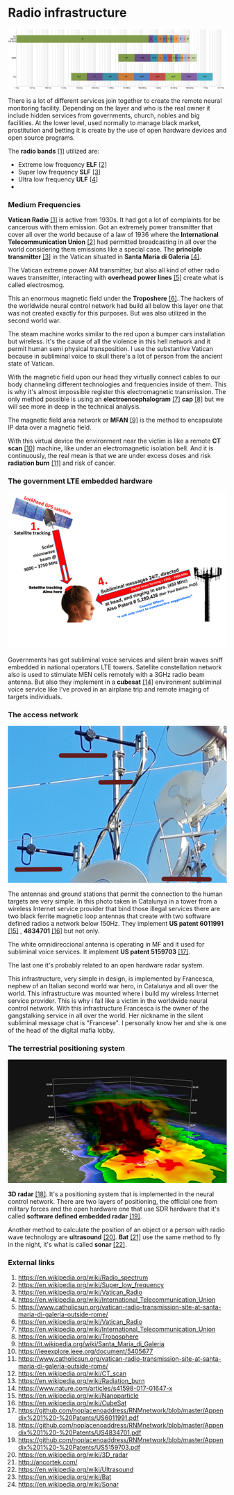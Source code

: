 # Radio infrastructure

![Radio spectrum](../Images/Frq_Band_Comparison.png)

There is a lot of different services join together to create the remote neural monitoring facility. Depending on the layer and  who is the real owner it include hidden services from governments, church, nobles and big facilities. At the lower level, used normally to manage black market, prostitution and betting it is create by the use of open hardware devices and open source programs. 

The **radio bands** [[1]](https://en.wikipedia.org/wiki/Radio_spectrum) utilized are:

- Extreme low frequency **ELF** [[2]](https://en.wikipedia.org/wiki/Radio_spectrum)
- Super low frequency **SLF** [[3]](https://en.wikipedia.org/wiki/Super_low_frequency)
- Ultra low frequency **ULF** [[4]](https://en.wikipedia.org/wiki/Ultra_low_frequency)
- 



### Medium Frequencies

**Vatican Radio** [[1]](https://en.wikipedia.org/wiki/Vatican_Radio) is active from 1930s. It had got a lot of complaints for be cancerous with them emission. Got an extremely power transmitter that cover all over the world because of a law of 1936 where the **International Telecommunication Union** [[2]](https://en.wikipedia.org/wiki/International_Telecommunication_Union) had permitted broadcasting in all over the world considering them emissions like a special case. The **principle transmitter** [[3]](https://www.catholicsun.org/vatican-radio-transmission-site-at-santa-maria-di-galeria-outside-rome/) in the Vatican situated in **Santa Maria di Galeria** [[4]](https://it.wikipedia.org/wiki/Santa_Maria_di_Galeria).

The Vatican extreme power AM transmitter, but also all kind of other radio waves transmitter, interacting with **overhead power lines** [[5]](https://en.wikipedia.org/wiki/Overhead_power_line) create what is called electrosmog. 

This  an enormous magnetic field under the **Troposhere** [[6]](https://en.wikipedia.org/wiki/Troposphere). The hackers of the worldwide neural control network had build all below this layer one that was not created exactly for this purposes. But was also utilized in the second world war. 

The steam machine works similar to the red upon a bumper cars installation but wireless. It's the cause of all the violence in this hell network and it permit human semi physical transposition. I use the substantive Vatican because in subliminal voice to skull there's a lot of person from the ancient state of Vatican. 

With the magnetic field upon our head they virtually connect cables to our body channeling different technologies and frequencies inside of them. This is why it's almost impossible register this electromagnetic transmission. The only method possible is using an **electroencephalogram** [[7]](https://en.wikipedia.org/wiki/Electroencephalography) **cap** [[8]](https://www.brainlatam.com/products/eeg-electrode-caps) but we will see more in deep in the technical analysis. 

The magnetic field area network or **MFAN** [[9]](https://ieeexplore.ieee.org/document/5405677) is the method to encapsulate IP data over a magnetic field. 

With this virtual device the environment near the victim is like a remote **CT scan** [[10]](https://en.wikipedia.org/wiki/CT_scan) machine, like under an electromagnetic isolation bell. And it is continuously, the real mean is that we are under excess doses and risk **radiation burn** [[11]](https://en.wikipedia.org/wiki/Radiation_burn) and risk of cancer.

### The government LTE embedded hardware

![Remote neural network](../Images/satcycle3-4_2_orig.png)

Governments has got subliminal voice services and silent brain waves sniff embedded in national operators LTE towers. Satellite constellation network also is used to stimulate MEN cells remotely with a 3GHz radio beam antenna. But also they implement in a **cubesat** [[14]](https://en.wikipedia.org/wiki/CubeSat) environment subliminal voice service like I've proved in an airplane trip and remote imaging of targets individuals.

### The access network

![The last mile infrastructure](../Images/20191209_161803.jpg)

The antennas and ground stations that permit the connection to the human targets are very simple. In this photo taken in Catalunya in a tower from a wireless Internet service provider that bind those illegal services  there are two black ferrite magnetic loop antennas that create with two software defined radios a network below 150Hz. They implement **US patent 6011991** [[15]](https://github.com/noplacenoaddress/RNMnetwork/blob/master/Appendix%201%20-%20Patents/US6011991.pdf) , **4834701** [[16]](https://github.com/noplacenoaddress/RNMnetwork/blob/master/Appendix%201%20-%20Patents/US4834701.pdf) but not only.

The white omnidireccional antenna is operating in MF and it used for subliminal voice services. It implement **US patent  5159703** [[17]](https://github.com/noplacenoaddress/RNMnetwork/blob/master/Appendix%201%20-%20Patents/US5159703.pdf).

The last one it's probably related to an open hardware radar system.

This infrastructure, very simple in design, is implemented by Francesca, nephew of an Italian second world war hero, in Catalunya and all over the world. This infrastructure was mounted where i build my wireless Internet service provider. This is why i fall like a victim in the worldwide neural control network. With this infrastructure Francesca is the owner of the gangstalking service in all over the world. Her nickname in the silent subliminal message chat is "Francese". I personally know her and she is one of the head of the digital mafia lobby.

### The terrestrial positioning system

![3D radar](../Images/istockphoto-1017394876-640x640.jpg)

**3D radar** [[18]](https://en.wikipedia.org/wiki/3D_radar). It's a positioning system that is implemented in the neural control network. There are two layers of positioning, the official one from military forces and the open hardware one that use SDR hardware that it's called **software defined embedded radar** [[19]](http://ancortek.com/).

Another method to calculate the position of an object or a person with radio wave technology are **ultrasound** [[20]](https://en.wikipedia.org/wiki/Ultrasound). **Bat** [[21]](https://en.wikipedia.org/wiki/Bat) use the same method to fly in the night, it's what is called **sonar** [[22]](https://en.wikipedia.org/wiki/Sonar).



### External links

1. https://en.wikipedia.org/wiki/Radio_spectrum
2. https://en.wikipedia.org/wiki/Super_low_frequency
3. https://en.wikipedia.org/wiki/Vatican_Radio
4. https://en.wikipedia.org/wiki/International_Telecommunication_Union
5. https://www.catholicsun.org/vatican-radio-transmission-site-at-santa-maria-di-galeria-outside-rome/
6. https://en.wikipedia.org/wiki/Vatican_Radio
7. https://en.wikipedia.org/wiki/International_Telecommunication_Union
8. https://en.wikipedia.org/wiki/Troposphere
9. https://it.wikipedia.org/wiki/Santa_Maria_di_Galeria
10. https://ieeexplore.ieee.org/document/5405677
11. https://www.catholicsun.org/vatican-radio-transmission-site-at-santa-maria-di-galeria-outside-rome/
12. https://en.wikipedia.org/wiki/CT_scan
13. https://en.wikipedia.org/wiki/Radiation_burn
14. https://www.nature.com/articles/s41598-017-01647-x
15. https://en.wikipedia.org/wiki/Nanoparticle
16. https://en.wikipedia.org/wiki/CubeSat
17. https://github.com/noplacenoaddress/RNMnetwork/blob/master/Appendix%201%20-%20Patents/US6011991.pdf
18. https://github.com/noplacenoaddress/RNMnetwork/blob/master/Appendix%201%20-%20Patents/US4834701.pdf
19. https://github.com/noplacenoaddress/RNMnetwork/blob/master/Appendix%201%20-%20Patents/US5159703.pdf
20. https://en.wikipedia.org/wiki/3D_radar
21. http://ancortek.com/
22. https://en.wikipedia.org/wiki/Ultrasound
23. https://en.wikipedia.org/wiki/Bat
24. https://en.wikipedia.org/wiki/Sonar